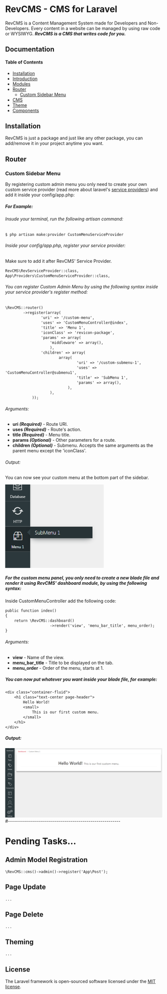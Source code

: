 # RevCMS - CMS for Laravel
RevCMS is a Content Management System made for Developers and Non-Developers. Every content in a website can be managed by using raw code or WYSIWYG. _**RevCMS is a CMS that writes code for you.**_

## Documentation

#### Table of Contents
- [Installation]()
- [Introduction]()
- [Modules]()
- [Router](#router)
	- [Custom Sidebar Menu]()
- [CMS]()
- [Theme]()
- [Components](#components)

## Installation
RevCMS is just a package and just like any other package, you can add/remove it in your project anytime you want.

## Router

### Custom Sidebar Menu

By registering custom admin menu you only need to create your own custom service provider (read more about laravel's [service providers](http://laravel.com/docs/5.3/providers)) and add it inside your config/app.php:
##### For Example:
###### Insude your terminal, run the following artisan command:
	$ php artisan make:provider CustomMenuServiceProvider

###### Inside your config/app.php, register your service provider:
Make sure to add it after RevCMS' Service Provider.

	RevCMS\RevServiceProvider::class,
	App\Providers\CustomMenuServiceProvider::class,

###### You can register Custom Admin Menu by using the following syntax inside your service provider's register method: 
	\RevCMS::router()
	        ->register(array(
	                'uri' => '/custom-menu',
	                'uses' => 'CustomMenuController@index',
	                'title' => 'Menu 1',
	                'iconClass' => 'revicon-package',
	                'params' => array(
	                    'middleware' => array(),
	                    ),
	                'children' => array(
	                        array(
	                                'uri' => '/custom-submenu-1',
	                                'uses' => 'CustomMenuController@submenu1',
	                                'title' => 'SubMenu 1',
	                                'params' => array(),
	                            ),
	                    ),
	            ));
###### Arguments:
- **uri _(Required)_** - Route URI.
- **uses _(Required)_** - Route's action.
- **title _(Required)_** - Menu title.
- **params _(Optional)_** - Other parameters for a route.
- **children _(Optional)_** - Submenu. Accepts the same arguments as the parent menu except the 'iconClass'.

###### Output:
You can now see your custom menu at the bottom part of the sidebar.

![ajs](docsimages/custom-menu-sidebar.png "Custom menu output")

##### For the custom menu panel, you only need to create a new blade file and render it using RevCMS' dashboard module, by using the following syntax:
Inside CustomMenuController add the following code:
	
	public function index()
	{
	    return \RevCMS::dashboard()
	                    ->render('view', 'menu_bar_title', menu_order);
	}
###### Arguments:
- **view** - Name of the view.
- **menu_bar_title** - Title to be displayed on the tab.
- **menu_order** - Order of the menu, starts at 1.

##### You can now put whatever you want inside your blade file, for example:
	<div class="container-fluid">
		<h1 class="text-center page-header">
			Hello World!
			<small>
				This is our first custom menu.
			</small>
		</h1>
	</div>

##### Output:
![ajs](docsimages/custom-menu-panel.png "Custom menu panel")
#--------------------------------------------------------
# Pending Tasks...
## Admin Model Registration
	\RevCMS::cms()->admin()->register('App\Post');

## Page Update
	...
## Page Delete
	...
## Theming
	...

## License

The Laravel framework is open-sourced software licensed under the [MIT license](http://opensource.org/licenses/MIT).
